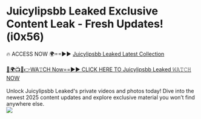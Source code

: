 # Juicylipsbb Leaked Exclusive Content Leak - Fresh Updates! (i0x56)

🔥 ACCESS NOW 🌍==►► <a href="https://tinyurl.com/kvy9nzfs" rel="nofollow">Juicylipsbb Leaked Latest Collection</a>
<br><br>
[🔴🌍📺📱👉WA𝚃CH Now==►► CLICK HERE TO Juicylipsbb Leaked 𝚆𝙰𝚃𝙲𝙷 NOW](https://tinyurl.com/kvy9nzfs)
<br><br>
Unlock Juicylipsbb Leaked's private videos and photos today! Dive into the newest 2025 content updates and explore exclusive material you won’t find anywhere else.
<br>
<a href="https://tinyurl.com/kvy9nzfs" rel="nofollow" data-target="animated-image.originalLink"><img src="https://camo.githubusercontent.com/8a4f000d20f83aca3bf7ec5f350d767afa0574a8a352519fd8cfa583a6f93a33/68747470733a2f2f692e696d6775722e636f6d2f644a486b345a712e676966" data-canonical-src="https://i.imgur.com/dJHk4Zq.gif" style="max-width: 100%; display: inline-block;" data-target="animated-image.originalImage"></a>
<br>
